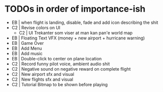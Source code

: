 # TODOs in order of importance-ish
- EB | when flight is landing, disable, fade and add icon describing the shit
- C2 | Revise colors on UI
	- C2 | UI Trekanter som viser at man kan pan'e world map
- EB | Floating Text VFX (money + new airport + hurricane warning)
- EB | Game Over
- EB | Add Menu
- EB | Add music
- EB | Double-click to center on plane location
- C2 | Record funny pilot voice, ambient audio shit
- C2 | Negative sound on negative reward on complete flight
- C2 | New airport sfx and visual
- C2 | New flights sfx and visual
- C2 | Tutorial Bitmap to be shown before playing